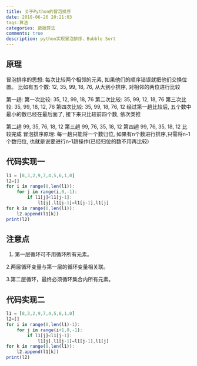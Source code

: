 ```yaml
---
title: 关于Python的冒泡排序
date: 2018-06-26 20:21:03
tags:算法
categories: 数据算法
comments: true
description: python实现冒泡排序，Bubble Sort
---
```

## 原理
冒泡排序的思想: 每次比较两个相邻的元素, 如果他们的顺序错误就把他们交换位置。
比如有五个数: 12, 35, 99, 18, 76, 从大到小排序, 对相邻的两位进行比较

第一趟:
第一次比较: 35, 12, 99, 18, 76
第二次比较: 35, 99, 12, 18, 76
第三次比较: 35, 99, 18, 12, 76
第四次比较: 35, 99, 18, 76, 12
经过第一趟比较后, 五个数中最小的数已经在最后面了, 接下来只比较前四个数, 依次类推

第二趟
99, 35, 76, 18, 12
第三趟
99, 76, 35, 18, 12
第四趟
99, 76, 35, 18, 12
比较完成
冒泡排序原理: 每一趟只能将一个数归位, 如果有n个数进行排序,只需将n-1个数归位, 也就是说要进行n-1趟操作(已经归位的数不用再比较)

## 代码实现一

``` javascript
l1 = [8,3,2,9,7,4,5,6,1,0]
l2=[]
for i in range(0,len(l1)):
    for j in range(i,0,-1):
        if l1[j]<l1[j-1]:
            l1[j],l1[j-1]=l1[j-1],l1[j]
for k in range(0,len(l1)):
    l2.append(l1[k])
print(l2)
```
## 注意点
1. 第一层循环可不用循环所有元素。

2.两层循环变量与第一层的循环变量相关联。

3.第二层循环，最终必须循环集合内所有元素。

## 代码实现二

``` javascript
l1 = [8,3,2,9,7,4,5,6,1,0]
l2=[]
for i in range(0,len(l1)-1):
    for j in range(i+1,0,-1):
        if l1[j]<l1[j-1]:
            l1[j],l1[j-1]=l1[j-1],l1[j]
for k in range(0,len(l1)):
    l2.append(l1[k])
print(l2)
```
